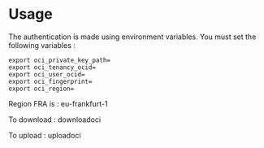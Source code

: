 # Usage 
The authentication is made using environment variables. You must set the following variables : 
```
export oci_private_key_path=
export oci_tenancy_ocid=
export oci_user_ocid=
export oci_fingerprint=
export oci_region=
```

Region FRA is : eu-frankfurt-1

To download : 
downloadoci <object> <bucket> <out file>
  
 To upload : 
uploadoci <filename> <bucket>

